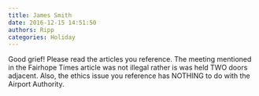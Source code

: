 ```yaml
---
title: James Smith
date: 2016-12-15 14:51:50
authors: Ripp
categories: Holiday
---
```


 Good grief!  Please read the articles you reference.  The meeting mentioned in the Fairhope Times article was not illegal rather is was held TWO doors adjacent.  Also, the ethics issue you reference has NOTHING to do with the Airport Authority.  